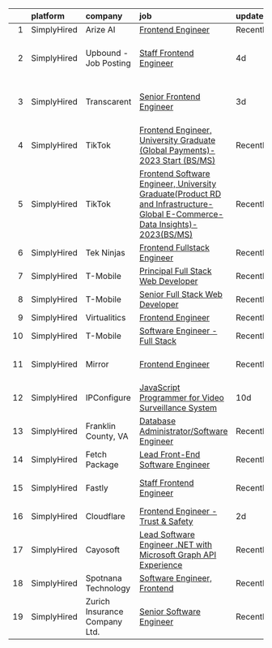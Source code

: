 

|    | platform    | company                       | job                                                                                                                                                                                                                                       | update_time   | location                       |
|---:|:------------|:------------------------------|:------------------------------------------------------------------------------------------------------------------------------------------------------------------------------------------------------------------------------------------|:--------------|:-------------------------------|
|  1 | SimplyHired | Arize AI                      | [Frontend Engineer](https://www.simplyhired.com/job/xQaaVC5vOtRS4JzrdHWflzM8ynmcpN-5LqOA84ur9JKgs3BKShIeyw?q=frontend+engineer)                                                                                                           | Recently      | Berkeley, CA                   |
|  2 | SimplyHired | Upbound - Job Posting         | [Staff Frontend Engineer](https://www.simplyhired.com/job/C4F2RmPFsBujAyaaUxbMu7sNj1PeKfI4UrOCQT5Ays5PXpToEvwY3A?q=frontend+engineer)                                                                                                     | 4d            | San Francisco, CA +4 locations |
|  3 | SimplyHired | Transcarent                   | [Senior Frontend Engineer](https://www.simplyhired.com/job/VVviIccprwbuKlrA42Y5caeYNtrxKkMa1BKEO4nf--YknwkqQXJuug?q=frontend+engineer)                                                                                                    | 3d            | San Francisco, CA +1 location  |
|  4 | SimplyHired | TikTok                        | [Frontend Engineer, University Graduate (Global Payments)- 2023 Start (BS/MS)](https://www.simplyhired.com/job/7NuwZL5nYN8y_ZEvj_Jw99-KfQrrq1PBCSS4HeRA5-908afcdb77Ig?q=frontend+engineer)                                                | Recently      | Mountain View, CA              |
|  5 | SimplyHired | TikTok                        | [Frontend Software Engineer, University Graduate(Product RD and Infrastructure-Global E-Commerce-Data Insights)- 2023(BS/MS)](https://www.simplyhired.com/job/4vBMNg-SGytAYBIABVdwv8bOnmlB07ZsdBwckrsMb_iQIEmNCqb5qg?q=frontend+engineer) | Recently      | Mountain View, CA +1 location  |
|  6 | SimplyHired | Tek Ninjas                    | [Frontend Fullstack Engineer](https://www.simplyhired.com/job/K3hfMYeDOok59KAq0cQq79vzH0neO5Bo9fUWigoIv8lSyQOd5_-uDA?q=frontend+engineer)                                                                                                 | Recently      | Sunnyvale, CA                  |
|  7 | SimplyHired | T-Mobile                      | [Principal Full Stack Web Developer](https://www.simplyhired.com/job/ELqe8tfmj1uozb4Bdhy2A-ldmlJyc7V5IGjRWJ6mjn_1LuHnrzpEBA?q=frontend+engineer)                                                                                          | Recently      | Seattle, WA                    |
|  8 | SimplyHired | T-Mobile                      | [Senior Full Stack Web Developer](https://www.simplyhired.com/job/d5G_uE2g83DLYgXgYzZHEmvQ3K_Ai0SGN0lh3xSQVF1LnQ6UNpRNGw?q=frontend+engineer)                                                                                             | Recently      | Seattle, WA                    |
|  9 | SimplyHired | Virtualitics                  | [Frontend Engineer](https://www.simplyhired.com/job/FbCdHvv-ddJUQYcrh4VfgwNmmGmwD38yFDMcEgXWQm9EoOCJimjK_Q?q=frontend+engineer)                                                                                                           | Recently      | Remote                         |
| 10 | SimplyHired | T-Mobile                      | [Software Engineer - Full Stack](https://www.simplyhired.com/job/3fr_UGRHjN9O5mcSS5chLPnbZWjhpo0MCLDHntbF_kYeNV55TBOcPg?q=frontend+engineer)                                                                                              | Recently      | Bethesda, MD                   |
| 11 | SimplyHired | Mirror                        | [Frontend Engineer](https://www.simplyhired.com/job/1usBlvhGylE7XcQfKrDFHQ3BMShtHdNzcIEZv9IJghOGNQmJ_JZEnw?q=frontend+engineer)                                                                                                           | Recently      | San Francisco, CA              |
| 12 | SimplyHired | IPConfigure                   | [JavaScript Programmer for Video Surveillance System](https://www.simplyhired.com/job/PORnYbdLhYaL0d0WzPyaEjnEvYgHtRqEqFlMsMBe7gTZj-OD-O6bhg?q=frontend+engineer)                                                                         | 10d           | Norfolk, VA                    |
| 13 | SimplyHired | Franklin County, VA           | [Database Administrator/Software Engineer](https://www.simplyhired.com/job/YdAp71wS3mtRDuJXtJyYnM8ldw5fwGRL8UTBwSVjGBFY_pKYoe9kZg?q=frontend+engineer)                                                                                    | Recently      | Franklin County, VA            |
| 14 | SimplyHired | Fetch Package                 | [Lead Front-End Software Engineer](https://www.simplyhired.com/job/wmWFOrg_dADbAk2ayo1d7eaBqTFgJ2C4lugHfvxC1gowl-m3TaH0-Q?q=frontend+engineer)                                                                                            | Recently      | Austin, TX                     |
| 15 | SimplyHired | Fastly                        | [Staff Frontend Engineer](https://www.simplyhired.com/job/zn1udW-fG2ZwfstbDKs6ocHwPa-EU9WD4CSZPT8iv7K5hqI5_ELw8A?q=frontend+engineer)                                                                                                     | Recently      | San Francisco, CA              |
| 16 | SimplyHired | Cloudflare                    | [Frontend Engineer - Trust & Safety](https://www.simplyhired.com/job/vxUN5B_ErDom-W5TJfvNllQEwS8YgEbgqP7SThv2j1SXFLVj-pWgkw?q=frontend+engineer)                                                                                          | 2d            | Austin, TX                     |
| 17 | SimplyHired | Cayosoft                      | [Lead Software Engineer .NET with Microsoft Graph API Experience](https://www.simplyhired.com/job/L_90X8Bmrusz5JA7amVhuhhi90KS5bQuhnLUbl0VrfP3zQIReqZjfg?q=frontend+engineer)                                                             | Recently      | Westerville, OH                |
| 18 | SimplyHired | Spotnana Technology           | [Software Engineer, Frontend](https://www.simplyhired.com/job/TtMzNb5CABuNYkvxGrAlij1m5qTW4pnqUm3Xmt-eC0FUch3GcT7-iQ?q=frontend+engineer)                                                                                                 | Recently      | Palo Alto, CA                  |
| 19 | SimplyHired | Zurich Insurance Company Ltd. | [Senior Software Engineer](https://www.simplyhired.com/job/JGpxitHvrWc21g0c2uC8b8HwoEWkGg-wjIadItYnc9A1In2qDDoR_g?q=frontend+engineer)                                                                                                    | Recently      | Schaumburg, IL                 |